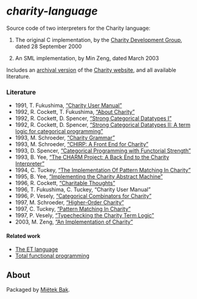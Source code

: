 _charity-language_
==================

Source code of two interpreters for the Charity language:

1. The original C implementation, by the [Charity Development Group](http://pll.cpsc.ucalgary.ca/charity1/www/home.html), dated 28 September 2000

2. An SML implementation, by Min Zeng, dated March 2003

Includes an [archival version](doc/README.md) of the [Charity website](http://pll.cpsc.ucalgary.ca/charity1/www/home.html), and all available literature.


### Literature

* 1991, T. Fukushima, [“Charity User Manual”](doc/pdf/1991-fukushima-charity-user-manual.pdf)
* 1992, R. Cockett, T. Fukushima, [“About Charity”](doc/pdf/1992-cockett-fukushima-about-charity.pdf)
* 1992, R. Cockett, D. Spencer, [“Strong Categorical Datatypes I”](doc/pdf/1992-cockett-spencer-strong-categorical-datatypes-i.pdf)
* 1992, R. Cockett, D. Spencer, [“Strong Categorical Datatypes II: A term logic for categorical programming”](doc/pdf/1992-cockett-spencer-strong-categorical-datatypes-ii-a-term-logic-for-categorical-programming.pdf)
* 1993, M. Schroeder, [“Charity Grammar”](doc/pdf/1993-schroeder-charity-grammar.pdf)
* 1993, M. Schroeder, [“CHIRP: A Front End for Charity”](doc/pdf/1993-schroeder-chirp-a-front-end-for-charity.pdf)
* 1993, D. Spencer, [“Categorical Programming with Functorial Strength”](doc/pdf/1993-spencer-categorical-programming-with-functorial-strength.pdf)
* 1993, B. Yee, [“The CHARM Project: A Back End to the Charity Interpreter”](doc/pdf/1993-yee-the-charm-project-a-back-end-to-the-charity-interpreter.pdf)
* 1994, C. Tuckey, [“The Implementation Of Pattern Matching In Charity”](doc/pdf/1994-tuckey-the-implementation-of-pattern-matching-in-charity.pdf)
* 1995, B. Yee, [“Implementing the Charity Abstract Machine”](doc/pdf/1995-yee-implementing-the-charity-abstract-machine.pdf)
* 1996, R. Cockett, [“Charitable Thoughts”](doc/pdf/1996-cockett-charitable-thoughts.pdf)
* 1996, T. Fukushima, C. Tuckey, “Charity User Manual”
* 1996, P. Vesely, [“Categorical Combinators for Charity”](doc/pdf/1996-vesely-categorical-combinators-for-charity.pdf)
* 1997, M. Schroeder, [“Higher-Order Charity”](doc/pdf/1997-schroeder-higher-order-charity.pdf)
* 1997, C. Tuckey, [“Pattern Matching In Charity”](doc/pdf/1997-tuckey-pattern-matching-in-charity.pdf)
* 1997, P. Vesely, [“Typechecking the Charity Term Logic”](doc/pdf/1997-vesely-typechecking-the-charity-term-logic.pdf)
* 2003, M. Zeng, [“An Implementation of Charity”](doc/pdf/2003-zeng-an-implementation-of-charity.pdf)


#### Related work

* [The ET language](https://github.com/mietek/et-language)
* [Total functional programming](https://github.com/mietek/total-functional-programming)


About
-----

Packaged by [Miëtek Bak](https://mietek.io/).
